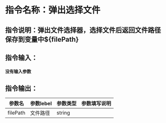 # 指令名称：弹出选择文件
## 指令说明：弹出文件选择器，选择文件后返回文件路径保存到变量中$\{filePath\}
## 指令输入：

#### 没有输入参数

## 指令输出：

 | 参数名 | 参数lebel | 参数类型 | 参数填写说明 | 
 | ------------- | ------------- | ------------- | ------------- |
 | filePath | 文件路径 | string |  |

	